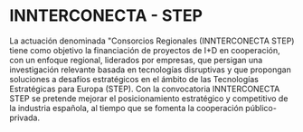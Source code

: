 # INNTERCONECTA - STEP
La actuación denominada "Consorcios Regionales (INNTERCONECTA STEP) tiene como objetivo la financiación de proyectos de I+D en cooperación, con un enfoque regional, liderados por empresas, que persigan una investigación relevante basada en tecnologías disruptivas y que propongan soluciones a desafíos estratégicos en el ámbito de las Tecnologías Estratégicas para Europa (STEP). 
Con la convocatoria INNTERCONECTA STEP se pretende mejorar el posicionamiento estratégico y competitivo de la industria española, al tiempo que se fomenta la cooperación público-privada.